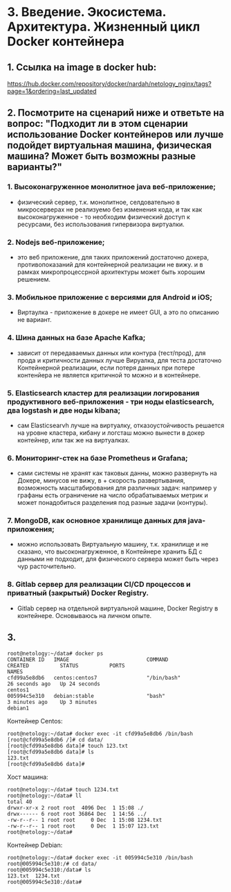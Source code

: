 # 3. Введение. Экосистема. Архитектура. Жизненный цикл Docker контейнера

## 1. Ссылка на image в docker hub:
https://hub.docker.com/repository/docker/nardah/netology_nginx/tags?page=1&ordering=last_updated
## 2. Посмотрите на сценарий ниже и ответьте на вопрос: "Подходит ли в этом сценарии использование Docker контейнеров или лучше подойдет виртуальная машина, физическая машина? Может быть возможны разные варианты?"
### 1. Высоконагруженное монолитное java веб-приложение;
- физический сервер, т.к. монолитное, селдовательно в микросерверах не реализуемо без изменения кода, и так как высоконагруженное -  то необходим физический доступ к ресурсами, без использования гипервизора виртуалки. 
### 2. Nodejs веб-приложение;
- это веб приложение, для таких приложений достаточно докера, противопоказаний для контейнерной реализации не вижу. и в рамках микропроцессрной архитектуры может быть хорошим решением. 
### 3. Мобильное приложение c версиями для Android и iOS;
- Виртаулка -  приложение в докере не имеет GUI, а это по описанию не вариант.
### 4. Шина данных на базе Apache Kafka;
- зависит от передаваемых данных или контура (тест/прод), для прода и критичности данных лучше Вируалка, для теста достаточно Контейнерной реализации, если потеря данных при потере контенйера не является критичной то можно и в контейнере.
### 5. Elasticsearch кластер для реализации логирования продуктивного веб-приложения - три ноды elasticsearch, два logstash и две ноды kibana;
- сам Elasticsearvh лучше на виртуалку, отказоустойчивость решается на уровне кластера, кибану и логсташ можно вынести в докер контейнер, или так же на виртуалках.
### 6. Мониторинг-стек на базе Prometheus и Grafana;
- сами системы не хранят как таковых данны, можно развернуть на Докере, минусов не вижу, в + скорость развертывания, возможность масштабирования для различных задач: например у графаны есть ограничение на число обрабатываемых метрик и может понадобиться разделения под разные задачи (контуры).
### 7. MongoDB, как основное хранилище данных для java-приложения;
- можно использовать Виртуальную машину, т.к. хранилище и  не сказано, что высоконагруженное, в Контейнере хранить БД с данными не подходит, для физического сервера может быть через чур расточительно.
### 8. Gitlab сервер для реализации CI/CD процессов и приватный (закрытый) Docker Registry.
- Gitlab сервер на отдельной виртуальной машине, Docker Registry в контейнере. Основываюсь на личном опыте.
## 3. 
```
root@netology:~/data# docker ps
CONTAINER ID   IMAGE                         COMMAND                  CREATED          STATUS          PORTS                               NAMES
cfd99a5e8db6   centos:centos7                "/bin/bash"              26 seconds ago   Up 24 seconds                                       centos1
005994c5e310   debian:stable                 "bash"                   3 minutes ago    Up 3 minutes                                        debian1
```
Контейнер Centos:
```
root@netology:~/data# docker exec -it cfd99a5e8db6 /bin/bash
[root@cfd99a5e8db6 /]# cd data/
[root@cfd99a5e8db6 data]# touch 123.txt
[root@cfd99a5e8db6 data]# ls
123.txt
[root@cfd99a5e8db6 data]# 
```
Хост машина:
```
root@netology:~/data# touch 1234.txt
root@netology:~/data# ll
total 40
drwxr-xr-x 2 root root  4096 Dec  1 15:08 ./
drwx------ 6 root root 36864 Dec  1 14:56 ../
-rw-r--r-- 1 root root     0 Dec  1 15:08 1234.txt
-rw-r--r-- 1 root root     0 Dec  1 15:07 123.txt
root@netology:~/data# 
```
Контейнер Debian:
```
root@netology:~/data# docker exec -it 005994c5e310 /bin/bash
root@005994c5e310:/# cd data/
root@005994c5e310:/data# ls
123.txt  1234.txt
root@005994c5e310:/data# 
```
